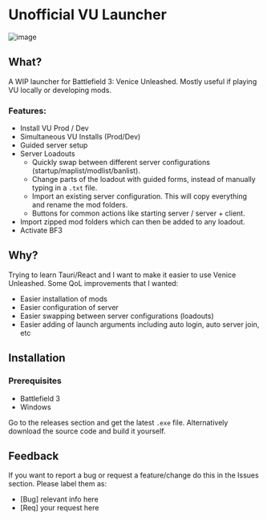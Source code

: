 # Unofficial VU Launcher
![image](https://github.com/user-attachments/assets/d2da0481-1600-4eb3-ac0b-abb7e93671b8)
## What?
A WIP launcher for Battlefield 3: Venice Unleashed. Mostly useful if playing VU locally or developing mods.
### Features:
- Install VU Prod / Dev
- Simultaneous VU Installs (Prod/Dev)
- Guided server setup
- Server Loadouts
  - Quickly swap between different server configurations (startup/maplist/modlist/banlist).
  - Change parts of the loadout with guided forms, instead of manually typing in a `.txt` file.
  - Import an existing server configuration. This will copy everything and rename the mod folders.
  - Buttons for common actions like starting server / server + client.
- Import zipped mod folders which can then be added to any loadout.
- Activate BF3
## Why?
Trying to learn Tauri/React and I want to make it easier to use Venice Unleashed.
Some QoL improvements that I wanted:
- Easier installation of mods
- Easier configuration of server
- Easier swapping between server configurations (loadouts)
- Easier adding of launch arguments including auto login, auto server join, etc
## Installation
### Prerequisites
- Battlefield 3
- Windows

Go to the releases section and get the latest `.exe` file.
Alternatively download the source code and build it yourself.
## Feedback
If you want to report a bug or request a feature/change do this in the Issues section.
Please label them as:
- [Bug] relevant info here
- [Req] your request here
